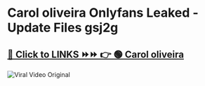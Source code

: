 
 # Carol oliveira Onlyfans Leaked - Update Files gsj2g

## <h2><a href="https://clipsfans.com/Carol_oliveira&ref=git">🔗 Click to LINKS ⏩⏩ 👉 🟢 Carol oliveira </a></h2>

<a href="https://clipsfans.com/Carol_oliveira&ref=git" rel="nofollow" data-target="animated-image.originalLink"><img src="https://i.ibb.co.com/xMMVF88/686577567.gif" alt="Viral Video Original" style="max-width: 100%; display: inline-block;" data-target="animated-image.originalImage"></a>

